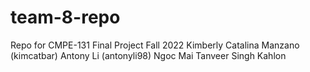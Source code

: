 # team-8-repo
Repo for CMPE-131 Final Project Fall 2022 
Kimberly Catalina Manzano (kimcatbar) 
Antony Li (antonyli98)
Ngoc Mai
Tanveer Singh Kahlon 
